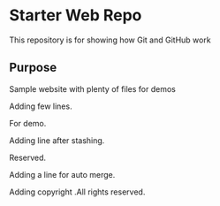 # Starter Web Repo

This repository is for showing how Git and GitHub work

## Purpose


Sample website with plenty of files for demos

Adding few lines.

For demo.

Adding line after stashing.

Reserved.

Adding a line for auto merge.

Adding copyright .All rights reserved.



